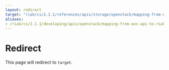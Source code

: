 ```yaml
---
layout: redirect
target: "riak/cs/2.1.1/references/apis/storage/openstack/mapping-from-oos-api-to-riak-cs-internal-api"
aliases:
- /riak/cs/2.1.1/developing/apis/openstack/mapping-from-oos-api-to-riak-cs-internal-api
---
```


# Redirect

This page will redirect to `target`.

